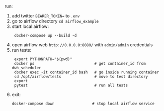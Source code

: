 run:

1. add twitter `BEARER_TOKEN=` to `.env`
2. go to airflow directory `cd airflow_example`
3. start local airflow:
   ```shell
    docker-compose up --build -d
    ```
4. open airflow web `http://0.0.0.0:8080/` with `admin/admin` credentials
5. run tests:
   ```shell
    export PYTHONPATH="$(pwd)"
    docker ps                           # get container_id from dwh_scheduler
    docker exec -it container_id bash   # go inside running container
    cd /opt/airflow/tests               # move to test directory
    export 
    pytest                              # run all tests
   ```
6. exit:
    ```shell
    docker-compose down                 # stop local airflow service
    ```
